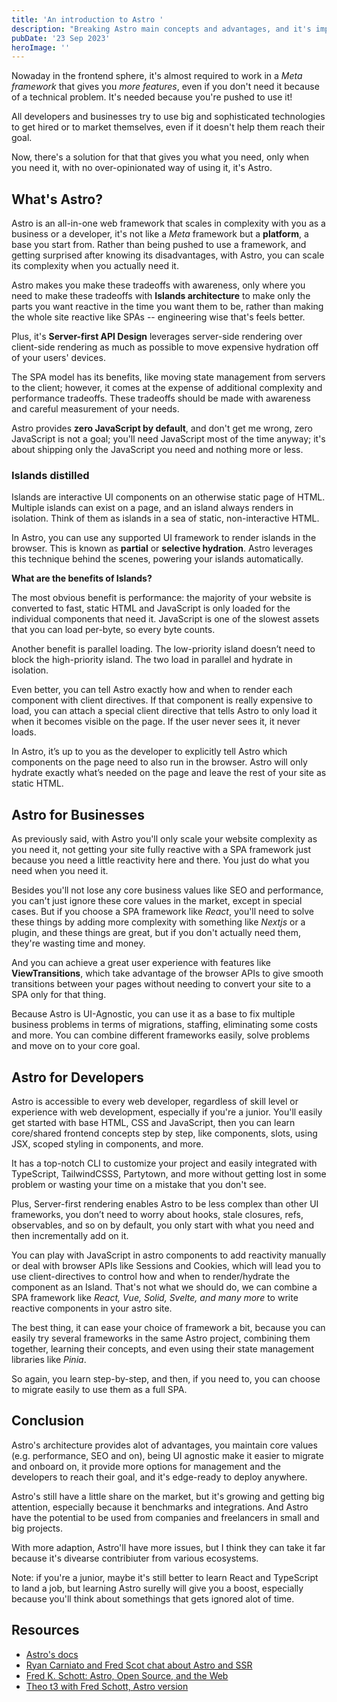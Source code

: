 ```yaml
---
title: 'An introduction to Astro '
description: "Breaking Astro main concepts and advantages, and it's impact on developers and the market, in my view"
pubDate: '23 Sep 2023'
heroImage: ''
---
```


Nowaday in the frontend sphere, it's almost required to work in a _Meta framework_ that gives you _more features_, even if you don't need it because of a technical problem. It's needed because you're pushed to use it!

All developers and businesses try to use big and sophisticated technologies to get hired or to market themselves, even if it doesn't help them reach their goal.

Now, there's a solution for that that gives you what you need, only when you need it, with no over-opinionated way of using it, it's Astro.

## What's Astro?

Astro is an all-in-one web framework that scales in complexity with you as a business or a developer, it's not like a _Meta_ framework but a **platform**, a base you start from. Rather than being pushed to use a framework, and getting surprised after knowing its disadvantages, with Astro, you can scale its complexity when you actually need it.

Astro makes you make these tradeoffs with awareness, only where you need to make these tradeoffs with **Islands architecture** to make only the parts you want reactive in the time you want them to be, rather than making the whole site reactive like SPAs -- engineering wise that's feels better.

Plus, it's **Server-first API Design** leverages server-side rendering over client-side rendering as much as possible to move expensive hydration off of your users' devices.

The SPA model has its benefits, like moving state management from servers to the client; however, it comes at the expense of additional complexity and performance tradeoffs. These tradeoffs should be made with awareness and careful measurement of your needs.

Astro provides **zero JavaScript by default**, and don't get me wrong, zero JavaScript is not a goal; you'll need JavaScript most of the time anyway; it's about shipping only the JavaScript you need and nothing more or less.

### Islands distilled

Islands are interactive UI components on an otherwise static page of HTML. Multiple islands can exist on a page, and an island always renders in isolation. Think of them as islands in a sea of static, non-interactive HTML.

In Astro, you can use any supported UI framework to render islands in the browser. This is known as **partial** or **selective hydration**. Astro leverages this technique behind the scenes, powering your islands automatically.

**What are the benefits of Islands?**

The most obvious benefit is performance: the majority of your website is converted to fast, static HTML and JavaScript is only loaded for the individual components that need it. JavaScript is one of the slowest assets that you can load per-byte, so every byte counts.

Another benefit is parallel loading. The low-priority island doesn’t need to block the high-priority island. The two load in parallel and hydrate in isolation.

Even better, you can tell Astro exactly how and when to render each component with client directives. If that component is really expensive to load, you can attach a special client directive that tells Astro to only load it when it becomes visible on the page. If the user never sees it, it never loads.

In Astro, it’s up to you as the developer to explicitly tell Astro which components on the page need to also run in the browser. Astro will only hydrate exactly what’s needed on the page and leave the rest of your site as static HTML.


## Astro for Businesses

As previously said, with Astro you'll only scale your website complexity as you need it, not getting your site fully reactive with a SPA framework just because you need a little reactivity here and there. You just do what you need when you need it.

Besides you'll not lose any core business values like SEO and performance, you can't just ignore these core values in the market, except in special cases. But if you choose a SPA framework like _React_, you'll need to solve these things by adding more complexity with something like _Nextjs_ or a plugin, and these things are great, but if you don't actually need them, they're wasting time and money. 

And you can achieve a great user experience with features like **ViewTransitions**, which take advantage of the browser APIs to give smooth transitions between your pages without needing to convert your site to a SPA only for that thing.

Because Astro is UI-Agnostic, you can use it as a base to fix multiple business problems in terms of migrations, staffing, eliminating some costs and more. You can combine different frameworks easily, solve problems and move on to your core goal.

## Astro for Developers

Astro is accessible to every web developer, regardless of skill level or experience with web development, especially if you're a junior. You'll easily get started with base HTML, CSS and JavaScript, then you can learn core/shared frontend concepts step by step, like components, slots, using JSX, scoped styling in components, and more.

It has a top-notch CLI to customize your project and easily integrated with TypeScript, TailwindCSSS, Partytown, and more without getting lost in some problem or wasting your time on a mistake that you don't see.

Plus, Server-first rendering enables Astro to be less complex than other UI frameworks, you don’t need to worry about hooks, stale closures, refs, observables, and so on by default, you only start with what you need and then incrementally add on it.

You can play with JavaScript in astro components to add reactivity manually or deal with browser APIs like Sessions and Cookies, which will lead you to use client-directives to control how and when to render/hydrate the component as an Island. That's not what we should do, we can combine a SPA framework like _React, Vue, Solid, Svelte, and many more_ to write reactive components in your astro site.

The best thing, it can ease your choice of framework a bit, because you can easily try several frameworks in the same Astro project, combining them together, learning their concepts, and even using their state management libraries like _Pinia_.

So again, you learn step-by-step, and then, if you need to, you can choose to migrate easily to use them as a full SPA.

## Conclusion

Astro's architecture provides alot of advantages, you maintain core values (e.g. performance, SEO and on), being UI agnostic make it easier to migrate and onboard on, it provide more options for management and the developers to reach their goal, and it's edge-ready to deploy anywhere.

Astro's still have a little share on the market, but it's growing and getting big attention, especially because it benchmarks and integrations. And Astro have the potential to be used from companies and freelancers in small and big projects.

With more adaption, Astro'll have more issues, but I think they can take it far because it's divearse contribiuter from various ecosystems.

Note: if you're a junior, maybe it's still better to learn React and TypeScript to land a job, but learning Astro surelly will give you a boost, especially because you'll think about somethings that gets ignored alot of time.

## Resources

- [Astro's docs](https://docs.astro.build 'open the docs')
- [Ryan Carniato and Fred Scot chat about Astro and SSR](https://www.youtube.com/watch?v=2ZEMb_H-LYE 'youtube video')
- [Fred K. Schott: Astro, Open Source, and the Web](https://www.youtube.com/watch?v=9196iQJtK4s 'Youtube video')
- [Theo t3 with Fred Schott, Astro version](https://youtu.be/CYuujJvgmns 'youtube video')